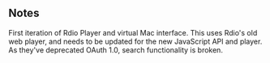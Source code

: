 ## Notes

First iteration of Rdio Player and virtual Mac interface. This uses Rdio's old web player, and needs to be updated for the new JavaScript API and player. As they've deprecated OAuth 1.0, search functionality is broken.